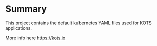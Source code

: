# Summary
This project contains the default kubernetes YAML files used for KOTS applications.

More info here https://kots.io
